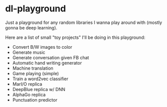 # dl-playground
Just a playground for any random libraries I wanna play around with (mostly gonna be deep learning).

Here are a list of small "toy projects" I'll be doing in this playground:
- Convert B/W images to color
- Generate music
- Generate conversation given FB chat
- Automatic hand writing generator
- Machine translation
- Game playing (simple)
- Train a word2vec classifier
- MarI/O replica
- DeepBlue replica w/ DNN
- AlphaGo replica
- Punctuation predictor